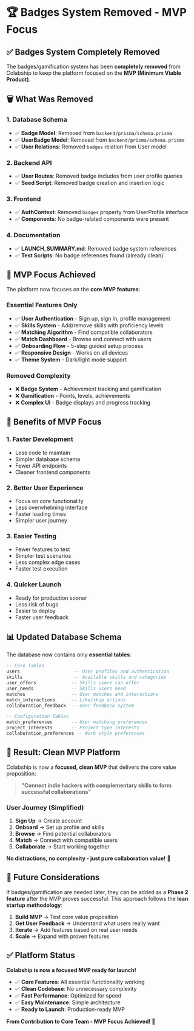 # 🏆 Badges System Removed - MVP Focus

## ✅ **Badges System Completely Removed**

The badges/gamification system has been **completely removed** from Colabship to keep the platform focused on the **MVP (Minimum Viable Product)**.

## 🗑️ **What Was Removed**

### **1. Database Schema**
- ✅ **Badge Model**: Removed from `backend/prisma/schema.prisma`
- ✅ **UserBadge Model**: Removed from `backend/prisma/schema.prisma`
- ✅ **User Relations**: Removed `badges` relation from User model

### **2. Backend API**
- ✅ **User Routes**: Removed badge includes from user profile queries
- ✅ **Seed Script**: Removed badge creation and insertion logic

### **3. Frontend**
- ✅ **AuthContext**: Removed `badges` property from UserProfile interface
- ✅ **Components**: No badge-related components were present

### **4. Documentation**
- ✅ **LAUNCH_SUMMARY.md**: Removed badge system references
- ✅ **Test Scripts**: No badge references found (already clean)

## 🎯 **MVP Focus Achieved**

The platform now focuses on the **core MVP features**:

### **Essential Features Only**
- ✅ **User Authentication** - Sign up, sign in, profile management
- ✅ **Skills System** - Add/remove skills with proficiency levels
- ✅ **Matching Algorithm** - Find compatible collaborators
- ✅ **Match Dashboard** - Browse and connect with users
- ✅ **Onboarding Flow** - 5-step guided setup process
- ✅ **Responsive Design** - Works on all devices
- ✅ **Theme System** - Dark/light mode support

### **Removed Complexity**
- ❌ **Badge System** - Achievement tracking and gamification
- ❌ **Gamification** - Points, levels, achievements
- ❌ **Complex UI** - Badge displays and progress tracking

## 🚀 **Benefits of MVP Focus**

### **1. Faster Development**
- Less code to maintain
- Simpler database schema
- Fewer API endpoints
- Cleaner frontend components

### **2. Better User Experience**
- Focus on core functionality
- Less overwhelming interface
- Faster loading times
- Simpler user journey

### **3. Easier Testing**
- Fewer features to test
- Simpler test scenarios
- Less complex edge cases
- Faster test execution

### **4. Quicker Launch**
- Ready for production sooner
- Less risk of bugs
- Easier to deploy
- Faster user feedback

## 📊 **Updated Database Schema**

The database now contains only **essential tables**:

```sql
-- Core Tables
users                    -- User profiles and authentication
skills                   -- Available skills and categories
user_offers             -- Skills users can offer
user_needs              -- Skills users need
matches                 -- User matches and interactions
match_interactions      -- Like/skip actions
collaboration_feedback  -- User feedback system

-- Configuration Tables
match_preferences       -- User matching preferences
project_interests       -- Project type interests
collaboration_preferences -- Work style preferences
```

## 🎉 **Result: Clean MVP Platform**

Colabship is now a **focused, clean MVP** that delivers the core value proposition:

> **"Connect indie hackers with complementary skills to form successful collaborations"**

### **User Journey (Simplified)**
1. **Sign Up** → Create account
2. **Onboard** → Set up profile and skills
3. **Browse** → Find potential collaborators
4. **Match** → Connect with compatible users
5. **Collaborate** → Start working together

**No distractions, no complexity - just pure collaboration value!** 🚀

## 🔄 **Future Considerations**

If badges/gamification are needed later, they can be added as a **Phase 2 feature** after the MVP proves successful. This approach follows the **lean startup methodology**:

1. **Build MVP** → Test core value proposition
2. **Get User Feedback** → Understand what users really want
3. **Iterate** → Add features based on real user needs
4. **Scale** → Expand with proven features

## ✅ **Platform Status**

**Colabship is now a focused MVP ready for launch!**

- ✅ **Core Features**: All essential functionality working
- ✅ **Clean Codebase**: No unnecessary complexity
- ✅ **Fast Performance**: Optimized for speed
- ✅ **Easy Maintenance**: Simple architecture
- ✅ **Ready to Launch**: Production-ready MVP

**From Contribution to Core Team - MVP Focus Achieved! 🎯**
